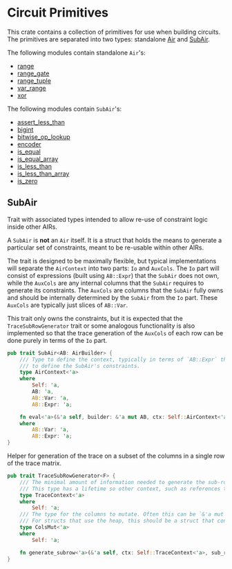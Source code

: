 # Circuit Primitives

This crate contains a collection of primitives for use when building circuits. The primitives are separated into two types: standalone [Air](https://github.com/Plonky3/Plonky3/blob/main/air/src/air.rs) and [SubAir](./sub_air.rs).

The following modules contain standalone `Air`'s:
- [range](./range/README.md)
- [range_gate](./range_gate/README.md)
- [range_tuple](./range_tuple/mod.rs)
- [var_range](./var_range/mod.rs)
- [xor](./xor/README.md)

The following modules contain `SubAir`'s:
- [assert_less_than](./assert_less_than/mod.rs)
- [bigint](./bigint/README.md)
- [bitwise_op_lookup](./bitwise_op_lookup/mod.rs)
- [encoder](./encoder/mod.rs)
- [is_equal](./is_equal/mod.rs)
- [is_equal_array](./is_equal_array/moxd.rs)
- [is_less_than](./is_less_than/mod.rs)
- [is_less_than_array](./is_less_than_array/mod.rs)
- [is_zero](./is_zero/mod.rs)

## SubAir

Trait with associated types intended to allow re-use of constraint logic inside other AIRs.

A `SubAir` is **not** an `Air` itself.
It is a struct that holds the means to generate a particular set of constraints, meant to be re-usable within other AIRs.

The trait is designed to be maximally flexible, but typical implementations will separate the `AirContext` into two parts: `Io` and `AuxCols`. 
The `Io` part will consist of expressions (built using `AB::Expr`) that the `SubAir` does not own, while the `AuxCols` are any internal columns that the `SubAir` requires to generate its constraints. 
The `AuxCols` are columns that the `SubAir` fully owns and should be internally determined by the `SubAir` from the `Io` part. These `AuxCols` are typically just slices of `AB::Var`.

This trait only owns the constraints, but it is expected that the `TraceSubRowGenerator` trait
or some analogous functionality is also implemented so that the trace generation of the `AuxCols`
of each row can be done purely in terms of the `Io` part.

```rust
pub trait SubAir<AB: AirBuilder> {
    /// Type to define the context, typically in terms of `AB::Expr` that are needed
    /// to define the SubAir's constraints.
    type AirContext<'a>
    where
        Self: 'a,
        AB: 'a,
        AB::Var: 'a,
        AB::Expr: 'a;

    fn eval<'a>(&'a self, builder: &'a mut AB, ctx: Self::AirContext<'a>)
    where
        AB::Var: 'a,
        AB::Expr: 'a;
}
```

Helper for generation of the trace on a subset of the columns in a single row
of the trace matrix.

```rust
pub trait TraceSubRowGenerator<F> {
    /// The minimal amount of information needed to generate the sub-row of the trace matrix.
    /// This type has a lifetime so other context, such as references to other chips, can be provided.
    type TraceContext<'a>
    where
        Self: 'a;
    /// The type for the columns to mutate. Often this can be `&'a mut Cols<F>` if `Cols` is on the stack.
    /// For structs that use the heap, this should be a struct that contains mutable slices.
    type ColsMut<'a>
    where
        Self: 'a;

    fn generate_subrow<'a>(&'a self, ctx: Self::TraceContext<'a>, sub_row: Self::ColsMut<'a>);
}
```

